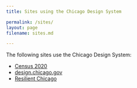 ```yaml
---
title: Sites using the Chicago Design System

permalink: /sites/
layout: page
filename: sites.md

---
```


The following sites use the Chicago Design System:

* [Census 2020](https://chicago.github.io/census2020/)
* [design.chicago.gov](https://design.chicago.gov/)
* [Resilient Chicago](https://resilient.chicago.gov/)

